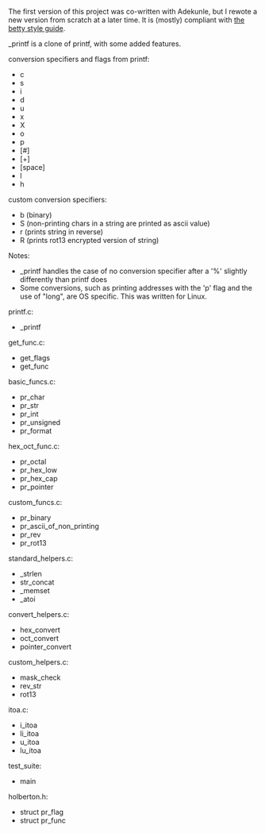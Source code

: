 The first version of this project was co-written with Adekunle, but I rewote a new version from scratch at a later time. 
It is (mostly) compliant with [the betty style guide](https://github.com/holbertonschool/Betty/wiki).

_printf is a clone of printf, with some added features.

conversion specifiers and flags from printf:
* c
* s
* i
* d
* u
* x
* X
* o
* p
* [#]
* [+]
* [space]
* l
* h

custom conversion specifiers:
* b (binary)
* S (non-printing chars in a string are printed as ascii value)
* r (prints string in reverse)
* R (prints rot13 encrypted version of string)

Notes:
* _printf handles the case of no conversion specifier after a '%' slightly differently than printf does
* Some conversions, such as printing addresses with the 'p' flag and the use of "long", are OS specific. This was written for Linux.

printf.c:
* _printf

get_func.c:
* get_flags
* get_func

basic_funcs.c:
* pr_char
* pr_str
* pr_int
* pr_unsigned
* pr_format

hex_oct_func.c:
* pr_octal
* pr_hex_low
* pr_hex_cap
* pr_pointer

custom_funcs.c:
* pr_binary
* pr_ascii_of_non_printing
* pr_rev
* pr_rot13

standard_helpers.c:
* _strlen
* str_concat
* _memset
* _atoi

convert_helpers.c:
* hex_convert
* oct_convert
* pointer_convert

custom_helpers.c:
* mask_check
* rev_str
* rot13

itoa.c:
* i_itoa
* li_itoa
* u_itoa
* lu_itoa

test_suite:
* main

holberton.h:
* struct pr_flag
* struct pr_func